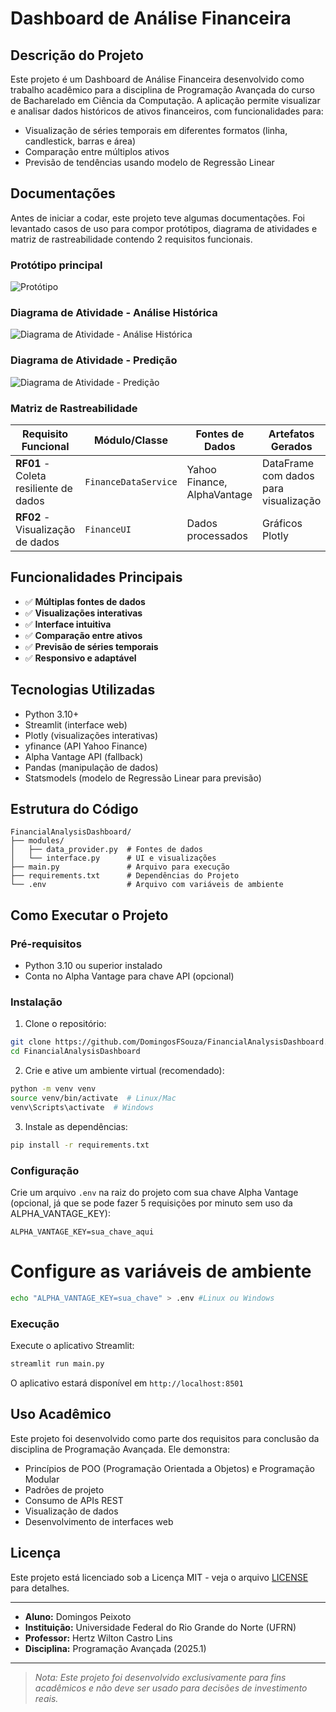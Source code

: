 # Dashboard de Análise Financeira

## Descrição do Projeto

Este projeto é um Dashboard de Análise Financeira desenvolvido como trabalho acadêmico para a disciplina de Programação Avançada do curso de Bacharelado em Ciência da Computação. A aplicação permite visualizar e analisar dados históricos de ativos financeiros, com funcionalidades para:

- Visualização de séries temporais em diferentes formatos (linha, candlestick, barras e área)
- Comparação entre múltiplos ativos
- Previsão de tendências usando modelo de Regressão Linear

## Documentações

Antes de iniciar a codar, este projeto teve algumas documentações. Foi levantado casos de uso para compor protótipos, diagrama de atividades e matriz de rastreabilidade contendo 2 requisitos funcionais.

### Protótipo principal
![Protótipo](documents/prototip.png)

### Diagrama de Atividade - Análise Histórica
![Diagrama de Atividade - Análise Histórica](documents/AD_analysishistorical.png)

### Diagrama de Atividade - Predição
![Diagrama de Atividade - Predição](documents/AD_Predition.png)

### Matriz de Rastreabilidade

| Requisito Funcional               | Módulo/Classe                   | Fontes de Dados               | Artefatos Gerados               |
|-----------------------------------|---------------------------------|-------------------------------|----------------------------------|
| **RF01** - Coleta resiliente de dados | `FinanceDataService`           | Yahoo Finance, AlphaVantage   | DataFrame com dados para visualização |
| **RF02** - Visualização de dados      | `FinanceUI`                    | Dados processados             | Gráficos Plotly                  |

## Funcionalidades Principais

- ✅ **Múltiplas fontes de dados** 
- ✅ **Visualizações interativas**
- ✅ **Interface intuitiva**
- ✅ **Comparação entre ativos**  
- ✅ **Previsão de séries temporais**  
- ✅ **Responsivo e adaptável**  

## Tecnologias Utilizadas

- Python 3.10+
- Streamlit (interface web)
- Plotly (visualizações interativas)
- yfinance (API Yahoo Finance)
- Alpha Vantage API (fallback)
- Pandas (manipulação de dados)
- Statsmodels (modelo de Regressão Linear para previsão)

## Estrutura do Código

```
FinancialAnalysisDashboard/
├── modules/
│   ├── data_provider.py  # Fontes de dados
│   └── interface.py      # UI e visualizações
├── main.py               # Arquivo para execução
├── requirements.txt      # Dependências do Projeto
└── .env                  # Arquivo com variáveis de ambiente
```

## Como Executar o Projeto

### Pré-requisitos

- Python 3.10 ou superior instalado
- Conta no Alpha Vantage para chave API (opcional)

### Instalação

1. Clone o repositório:
```bash
git clone https://github.com/DomingosFSouza/FinancialAnalysisDashboard.git
cd FinancialAnalysisDashboard
```

2. Crie e ative um ambiente virtual (recomendado):
```bash
python -m venv venv
source venv/bin/activate  # Linux/Mac
venv\Scripts\activate  # Windows
```

3. Instale as dependências:
```bash
pip install -r requirements.txt
```

### Configuração

Crie um arquivo `.env` na raiz do projeto com sua chave Alpha Vantage (opcional, já que se pode fazer 5 requisições por minuto sem uso da ALPHA_VANTAGE_KEY):
```
ALPHA_VANTAGE_KEY=sua_chave_aqui
```

# Configure as variáveis de ambiente
```bash
echo "ALPHA_VANTAGE_KEY=sua_chave" > .env #Linux ou Windows
```

### Execução

Execute o aplicativo Streamlit:
```bash
streamlit run main.py
```

O aplicativo estará disponível em `http://localhost:8501`

## Uso Acadêmico

Este projeto foi desenvolvido como parte dos requisitos para conclusão da disciplina de Programação Avançada. Ele demonstra:

- Princípios de POO (Programação Orientada a Objetos) e Programação Modular
- Padrões de projeto
- Consumo de APIs REST
- Visualização de dados
- Desenvolvimento de interfaces web

## Licença

Este projeto está licenciado sob a Licença MIT - veja o arquivo [LICENSE](LICENSE) para detalhes.

---

- **Aluno:** Domingos Peixoto
- **Instituição:** Universidade Federal do Rio Grande do Norte (UFRN) 
- **Professor:** Hertz Wilton Castro Lins
- **Disciplina:** Programação Avançada (2025.1)

---

> *Nota: Este projeto foi desenvolvido exclusivamente para fins acadêmicos e não deve ser usado para decisões de investimento reais.*
